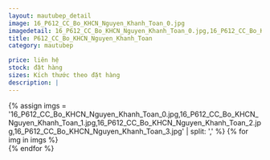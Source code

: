 ```yaml
---
layout: mautubep_detail
image: 16_P612_CC_Bo_KHCN_Nguyen_Khanh_Toan_0.jpg
imagedetail: 16_P612_CC_Bo_KHCN_Nguyen_Khanh_Toan_0.jpg,16_P612_CC_Bo_KHCN_Nguyen_Khanh_Toan_1.jpg,16_P612_CC_Bo_KHCN_Nguyen_Khanh_Toan_2.jpg,16_P612_CC_Bo_KHCN_Nguyen_Khanh_Toan_3.jpg
title: P612_CC_Bo_KHCN_Nguyen_Khanh_Toan
category: mautubep

price: liên hệ
stock: đặt hàng
sizes: Kích thước theo đặt hàng
description: |
---
```

<section class="no-padding" id="two">
	<div class="container-fluid">
	<div class="row-no-gutters">
	{% assign imgs = '16_P612_CC_Bo_KHCN_Nguyen_Khanh_Toan_0.jpg,16_P612_CC_Bo_KHCN_Nguyen_Khanh_Toan_1.jpg,16_P612_CC_Bo_KHCN_Nguyen_Khanh_Toan_2.jpg,16_P612_CC_Bo_KHCN_Nguyen_Khanh_Toan_3.jpg' | split: ',' %}
	{% for img in imgs %}
	   <div class="col-lg-6 col-sm-6 col-md-6"> 
			<a href="#" class="portfolio-box">
			<img src="{{site.baseurl}}/assets/images/tubep/{{img}}" class="image main" alt="">
			</a>
		</div>
	{% endfor %}			
	</div>
	</div>
</section>